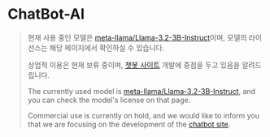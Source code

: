 # ChatBot-AI

>현재 사용 중인 모델은 [meta-llama/Llama-3.2-3B-Instruct](https://huggingface.co/meta-llama/Llama-3.2-3B-Instruct)이며, 모델의 라이선스는 해당 페이지에서 확인하실 수 있습니다.
>
>상업적 이용은 현재 보류 중이며, [챗봇 사이트](https://github.com/TreeNut-KR/ChatBot) 개발에 중점을 두고 있음을 알려드립니다.
>
>The currently used model is [meta-llama/Llama-3.2-3B-Instruct](https://huggingface.co/meta-llama/Llama-3.2-3B-Instruct), and you can check the model's license on that page.
>
>Commercial use is currently on hold, and we would like to inform you that we are focusing on the development of the [chatbot site](https://github.com/TreeNut-KR/ChatBot).
